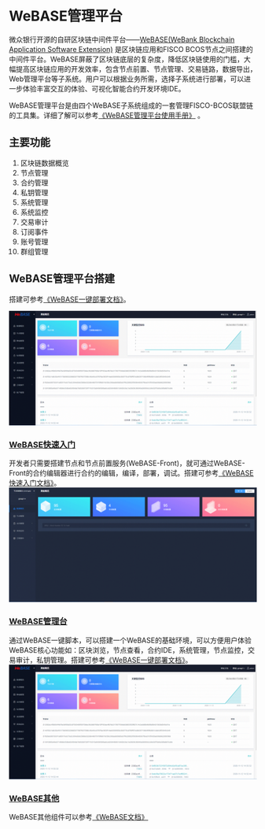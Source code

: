 # WeBASE管理平台
微众银行开源的自研区块链中间件平台——[WeBASE(WeBank Blockchain Application Software Extension)](https://webasedoc.readthedocs.io/zh_CN/latest/) 是区块链应用和FISCO BCOS节点之间搭建的中间件平台。WeBASE屏蔽了区块链底层的复杂度，降低区块链使用的门槛，大幅提高区块链应用的开发效率，包含节点前置、节点管理、交易链路，数据导出，Web管理平台等子系统。用户可以根据业务所需，选择子系统进行部署，可以进一步体验丰富交互的体验、可视化智能合约开发环境IDE。

WeBASE管理平台是由四个WeBASE子系统组成的一套管理FISCO-BCOS联盟链的工具集。详细了解可以参考[《WeBASE管理平台使用手册》](https://webasedoc.readthedocs.io/zh_CN/latest/) 。

## 主要功能

1. 区块链数据概览
2. 节点管理
3. 合约管理
4. 私钥管理
5. 系统管理
6. 系统监控
7. 交易审计
8. 订阅事件
9. 账号管理
10. 群组管理

## WeBASE管理平台搭建
搭建可参考[《WeBASE一键部署文档》](https://webasedoc.readthedocs.io/zh_CN/latest/docs/WeBASE/install.html)。

![](../../images/webase/webase-web.png)

### [WeBASE快速入门](https://webasedoc.readthedocs.io/zh_CN/latest/docs/WeBASE-Install/developer.html)
开发者只需要搭建节点和节点前置服务(WeBASE-Front)，就可通过WeBASE-Front的合约编辑器进行合约的编辑，编译，部署，调试。搭建可参考[《WeBASE快速入门文档》](https://webasedoc.readthedocs.io/zh_CN/latest/docs/WeBASE-Install/developer.html)。
![](../../images/webase/webase-front.png)
### [WeBASE管理台](https://webasedoc.readthedocs.io/zh_CN/latest/docs/WeBASE/install.html)
通过WeBASE一键脚本，可以搭建一个WeBASE的基础环境，可以方便用户体验WeBASE核心功能如：区块浏览，节点查看，合约IDE，系统管理，节点监控，交易审计，私钥管理。搭建可参考[《WeBASE一键部署文档》](https://webasedoc.readthedocs.io/zh_CN/latest/docs/WeBASE/install.html)。![](../../images/webase/webase-web.png)
### [WeBASE其他](https://webasedoc.readthedocs.io/zh_CN/latest)
WeBASE其他组件可以参考[《WeBASE文档》](https://webasedoc.readthedocs.io/zh_CN/latest)

[build_chain_code]:https://github.com/FISCO-BCOS/FISCO-BCOS/blob/master/tools/build_chain.sh
